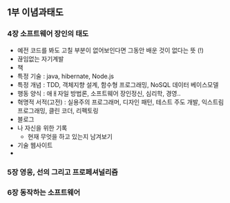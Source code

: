 
## 1부 이념과태도

### 4장 소프트웨어 장인의 태도
- 예전 코드를 봐도 고칠 부분이 없어보인다면 그동안 배운 것이 없다는 뜻 (!)
- 끊임없는 자기계발
 - 책
  - 특정 기술 : java, hibernate, Node.js
  - 특정 개념 : TDD, 객체지향 설계, 함수형 프로그래밍, NoSQL 데이터 베이스모델 
  - 행동 양식 : 애ㅐ자일 방법론, 소프트웨어 장인정신, 심리학, 경영.. 
  - 혁명적 서적(고전) : 실용주의 프로그래머, 디자인 패턴, 테스트 주도 개발, 익스트림 프로그래밍, 클린 코더, 리펙토링
 - 블로그
  - 나 자신을 위한 기록
    - 현재 무엇을 하고 있는지 남겨보기
 - 기술 웹사이트
 - 

### 5장 영웅, 선의 그리고 프로페셔널리즘

### 6장 동작하는 소프트웨어


